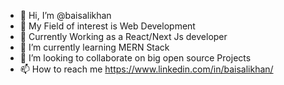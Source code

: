 - 👋 Hi, I’m @baisalikhan
- 👀 My Field of interest is Web Development
- 👀 Currently Working as a React/Next Js developer
- 🌱 I’m currently learning MERN Stack
- 💞️ I’m looking to collaborate on big open source Projects
- 📫 How to reach me https://www.linkedin.com/in/baisalikhan/

<!---
baisalikhan/baisalikhan is a ✨ special ✨ repository because its `README.md` (this file) appears on your GitHub profile.
You can click the Preview link to take a look at your changes.
--->
